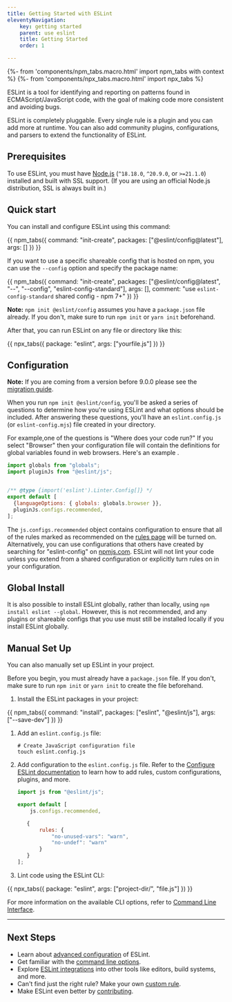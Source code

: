 ```yaml
---
title: Getting Started with ESLint
eleventyNavigation:
    key: getting started
    parent: use eslint
    title: Getting Started
    order: 1

---
```


{%- from 'components/npm_tabs.macro.html' import npm_tabs with context %}
{%- from 'components/npx_tabs.macro.html' import npx_tabs %}

ESLint is a tool for identifying and reporting on patterns found in ECMAScript/JavaScript code, with the goal of making code more consistent and avoiding bugs.

ESLint is completely pluggable. Every single rule is a plugin and you can add more at runtime. You can also add community plugins, configurations, and parsers to extend the functionality of ESLint.

## Prerequisites

To use ESLint, you must have [Node.js](https://nodejs.org/en/) (`^18.18.0`, `^20.9.0`, or `>=21.1.0`) installed and built with SSL support. (If you are using an official Node.js distribution, SSL is always built in.)

## Quick start

You can install and configure ESLint using this command:

{{ npm_tabs({
    command: "init-create",
    packages: ["@eslint/config@latest"],
    args: []
}) }}

If you want to use a specific shareable config that is hosted on npm, you can use the `--config` option and specify the package name:

{{ npm_tabs({
    command: "init-create",
    packages: ["@eslint/config@latest", "--", "--config", "eslint-config-standard"],
    args: [],
    comment: "use `eslint-config-standard` shared config - npm 7+"
}) }}

**Note:** `npm init @eslint/config` assumes you have a `package.json` file already. If you don't, make sure to run `npm init` or `yarn init` beforehand.

After that, you can run ESLint on any file or directory like this:

{{ npx_tabs({
    package: "eslint",
    args: ["yourfile.js"]
}) }}

## Configuration

**Note:** If you are coming from a version before 9.0.0 please see the [migration guide](configure/migration-guide).

When you run `npm init @eslint/config`, you'll be asked a series of questions to determine how you're using ESLint and what options should be included. After answering these questions, you'll have an `eslint.config.js` (or `eslint-config.mjs`) file created in your directory.

For example,one of the questions is "Where does your code run?" If you select "Browser" then your configuration file will contain the definitions for global variables found in web browsers. Here's an example .

```js
import globals from "globals";
import pluginJs from "@eslint/js";


/** @type {import('eslint').Linter.Config[]} */
export default [
  {languageOptions: { globals: globals.browser }},
  pluginJs.configs.recommended,
];
```

The `js.configs.recommended` object contains configuration to ensure that all of the rules marked as recommended on the [rules page](../rules) will be turned on.  Alternatively, you can use configurations that others have created by searching for "eslint-config" on [npmjs.com](https://www.npmjs.com/search?q=eslint-config).  ESLint will not lint your code unless you extend from a shared configuration or explicitly turn rules on in your configuration.

## Global Install

It is also possible to install ESLint globally, rather than locally, using `npm install eslint --global`. However, this is not recommended, and any plugins or shareable configs that you use must still be installed locally if you install ESLint globally.

## Manual Set Up

You can also manually set up ESLint in your project.

Before you begin, you must already have a `package.json` file. If you don't, make sure to run `npm init` or `yarn init` to create the file beforehand.

1. Install the ESLint packages in your project:

{{ npm_tabs({
    command: "install",
    packages: ["eslint", "@eslint/js"],
    args: ["--save-dev"]
}) }}

1. Add an `eslint.config.js` file:

   ```shell
   # Create JavaScript configuration file
   touch eslint.config.js
   ```

1. Add configuration to the `eslint.config.js` file. Refer to the [Configure ESLint documentation](configure/) to learn how to add rules, custom configurations, plugins, and more.

   ```js
   import js from "@eslint/js";

   export default [
       js.configs.recommended,

      {
          rules: {
              "no-unused-vars": "warn",
              "no-undef": "warn"
          }
      }
   ];
   ```

1. Lint code using the ESLint CLI:

{{ npx_tabs({
    package: "eslint",
    args: ["project-dir/", "file.js"]
}) }}

   For more information on the available CLI options, refer to [Command Line Interface](./command-line-interface).

---

## Next Steps

* Learn about [advanced configuration](configure/) of ESLint.
* Get familiar with the [command line options](command-line-interface).
* Explore [ESLint integrations](integrations) into other tools like editors, build systems, and more.
* Can't find just the right rule?  Make your own [custom rule](../extend/custom-rules).
* Make ESLint even better by [contributing](../contribute/).
